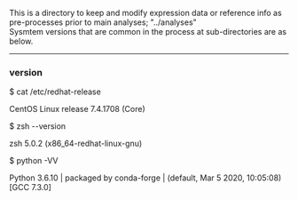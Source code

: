 This is a directory to keep and modify expression data or reference info as pre-processes prior to main analyses; "../analyses"   
Sysmtem versions that are common in the process at sub-directories are as below.

---------------------------------------
### version
$ cat /etc/redhat-release

CentOS Linux release 7.4.1708 (Core)

$ zsh --version

zsh 5.0.2 (x86_64-redhat-linux-gnu)

$ python -VV

Python 3.6.10 | packaged by conda-forge | (default, Mar  5 2020, 10:05:08) [GCC 7.3.0]
